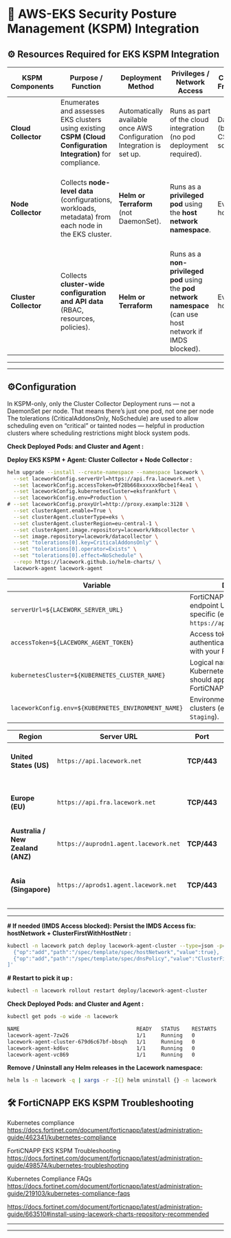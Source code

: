 # 🧩 AWS-EKS Security Posture Management (KSPM)  Integration  

## ⚙️ Resources Required for EKS KSPM  Integration

| **KSPM Components**         | **Purpose / Function**                                                                                         | **Deployment Method**                                                 | **Privileges / Network Access**                                                                              | **Collection Frequency**        | **Data Sent to FortiCNAPP**             | **Key Requirements / Notes**                                                                                |
| --------------------- | -------------------------------------------------------------------------------------------------------------- | --------------------------------------------------------------------- | ------------------------------------------------------------------------------------------------------------ | ------------------------------- | --------------------------------------- | ----------------------------------------------------------------------------------------------------------- |
| **Cloud Collector**   | Enumerates and assesses EKS clusters using existing **CSPM (Cloud Configuration Integration)** for compliance. | Automatically available once AWS Configuration Integration is set up. | Runs as part of the cloud integration (no pod deployment required).                                          | Daily (based on CSPM schedule). | Within 24 hours of configuration setup. | Requires AWS  Configuration Integration. No additional setup for EKS.                                 |
| **Node Collector**    | Collects **node-level data** (configurations, workloads, metadata) from each node in the EKS cluster.          | **Helm or Terraform** (not DaemonSet).                                | Runs as a **privileged pod** using the **host network namespace**.                                           | Every hour.                     | Within 2 hours of installation.         | Requires access to the **Instance Metadata Service (IMDS)**. Must be deployed on each cluster.              |
| **Cluster Collector** | Collects **cluster-wide configuration and API data** (RBAC, resources, policies).                              | **Helm or Terraform**                                                 | Runs as a **non-privileged pod** using the **pod network namespace** (can use host network if IMDS blocked). | Every 24 hours.                 | Within 2 hours of installation.         | Requires access to both the **Kubernetes API Server** and **IMDS**. If IMDS blocked → *Partial Collection*. |  

------
------

## ⚙️Configuration

In KSPM-only, only the Cluster Collector Deployment runs — not a DaemonSet per node.
That means there’s just one pod, not one per node
The tolerations (CriticalAddonsOnly, NoSchedule) are used to allow scheduling even on “critical” or tainted nodes — helpful in production clusters where scheduling restrictions might block system pods.


**Check Deployed Pods: and Cluster and Agent :**


**Deploy EKS KSPM + Agent: Cluster Collector + Node Collector :**

```bash
helm upgrade --install --create-namespace --namespace lacework \
  --set laceworkConfig.serverUrl=https://api.fra.lacework.net \
  --set laceworkConfig.accessToken=0f28b668xxxxxx9bcbe1f4ea1 \
  --set laceworkConfig.kubernetesCluster=eksfrankfurt \
  --set laceworkConfig.env=Production \
# --set laceworkConfig.proxyUrl=http://proxy.example:3128 \
  --set clusterAgent.enable=True \
  --set clusterAgent.clusterType=eks \
  --set clusterAgent.clusterRegion=eu-central-1 \
  --set clusterAgent.image.repository=lacework/k8scollector \
  --set image.repository=lacework/datacollector \
  --set "tolerations[0].key=CriticalAddonsOnly" \
  --set "tolerations[0].operator=Exists" \
  --set "tolerations[0].effect=NoSchedule" \
  --repo https://lacework.github.io/helm-charts/ \
  lacework-agent lacework-agent
```

| Variable                                            | Description                                                                                      |
| --------------------------------------------------- | ------------------------------------------------------------------------------------------------ |
| `serverUrl=${LACEWORK_SERVER_URL}`                  | FortiCNAPP (Lacework) API endpoint URL — region-specific (e.g., `https://api.fra.lacework.net`). |
| `accessToken=${LACEWORK_AGENT_TOKEN}`               | Access token used to authenticate the deployment with your FortiCNAPP tenant.                    |
| `kubernetesCluster=${KUBERNETES_CLUSTER_NAME}`      | Logical name of your Kubernetes or EKS cluster as it should appear in the FortiCNAPP console.    |
| `laceworkConfig.env=${KUBERNETES_ENVIRONMENT_NAME}` | Environment label for grouping clusters (e.g., `Production`, `Staging`).                         |

| Region                            | Server URL                            | Port        | Description                                                                  | Reference                                                                                                                                                    |
| --------------------------------- | ------------------------------------- | ----------- | ---------------------------------------------------------------------------- | ------------------------------------------------------------------------------------------------------------------------------------------------------------ |
| **United States (US)**            | `https://api.lacework.net`            | **TCP/443** | Default endpoint for **US-based FortiCNAPP/Lacework accounts**.              | [FortiCNAPP Docs](https://docs.fortinet.com/document/forticnapp/latest/administration-guide/59862/required-connectivity-proxies-and-certificates-for-agents) |
| **Europe (EU)**                   | `https://api.fra.lacework.net`        | **TCP/443** | Endpoint for deployments in the **European region** (Frankfurt data center). | [FortiCNAPP Docs](https://docs.fortinet.com/document/forticnapp/latest/administration-guide/59862/required-connectivity-proxies-and-certificates-for-agents) |
| **Australia / New Zealand (ANZ)** | `https://auprodn1.agent.lacework.net` | **TCP/443** | Endpoint for deployments in **Australia** or **New Zealand**.                | [FortiCNAPP Docs](https://docs.fortinet.com/document/forticnapp/latest/administration-guide/59862/required-connectivity-proxies-and-certificates-for-agents) |
| **Asia (Singapore)**              | `https://aprods1.agent.lacework.net`  | **TCP/443** | Endpoint for deployments in the **Asia region** (Singapore data center).     | [FortiCNAPP Docs](https://docs.fortinet.com/document/forticnapp/latest/administration-guide/59862/required-connectivity-proxies-and-certificates-for-agents) |


-----

**# If needed (IMDS Access blocked): Persist the IMDS Access fix: hostNetwork + ClusterFirstWithHostNetr :**
```bash
kubectl -n lacework patch deploy lacework-agent-cluster --type=json -p='[
  {"op":"add","path":"/spec/template/spec/hostNetwork","value":true},
  {"op":"add","path":"/spec/template/spec/dnsPolicy","value":"ClusterFirstWithHostNet"}
]'
```

**# Restart to pick it up :**
```bash
kubectl -n lacework rollout restart deploy/lacework-agent-cluster
```

**Check Deployed Pods: and Cluster and Agent :**
```bash
kubectl get pods -o wide -n lacework                                

NAME                                      READY   STATUS    RESTARTS   AGE   IP              NODE                  NOMINATED NODE   READINESS GATES
lacework-agent-7zw26                      1/1     Running   0          46s   172.31.34.187   i-0c0fa636d2fbd7808   <none>           <none>
lacework-agent-cluster-679d6c67bf-bbsqh   1/1     Running   0          43s   172.31.11.36    i-0c78ac265bfc9d185   <none>           <none>
lacework-agent-kd6vc                      1/1     Running   0          46s   172.31.15.62    i-08b86b7b9ee759e7a   <none>           <none>
lacework-agent-vc869                      1/1     Running   0          26s   172.31.11.36    i-0c78ac265bfc9d185   <none>           <none>
```

**Remove / Uninstall any Helm releases in the Lacework namespace:**
```bash
helm ls -n lacework -q | xargs -r -I{} helm uninstall {} -n lacework
```



## 🛠️ FortiCNAPP EKS KSPM Troubleshooting

Kubernetes compliance
https://docs.fortinet.com/document/forticnapp/latest/administration-guide/462341/kubernetes-compliance

FortiCNAPP EKS KSPM Troubleshooting
https://docs.fortinet.com/document/forticnapp/latest/administration-guide/498574/kubernetes-troubleshooting

Kubernetes Compliance FAQs
https://docs.fortinet.com/document/forticnapp/latest/administration-guide/219103/kubernetes-compliance-faqs

https://docs.fortinet.com/document/forticnapp/latest/administration-guide/663510#install-using-lacework-charts-repository-recommended

-----
-----

